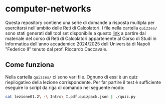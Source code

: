 # computer-networks

Questa repository contiene una serie di domande a risposta multipla per esercitarsi nell'ambito delle Reti di Calcolatori. I file nella cartella `quizzes/` sono stati generati dall tool set disponibile a questo [link](https://github.com/QuizzerAI/quizzer) a partire dal materiale del corso di Reti di Calcolatori appartenente al Corso di Studi in Informatica dell'anno accademico 2024/2025 dell'Università di Napoli "Federico II" tenuto dal prof. Riccardo Caccavale.

## Come funziona

Nella cartella `quizzes/` ci sono vari file. Ognuno di essi è un quiz riepilogativo della lezione corrispondente. Per far partire il test è sufficiente eseguire lo script da riga di comando nel seguente modo:

```sh
cat lezione01.2\ -\ Intro\ I.pdf.quizpack.json | ./quiz.py
```

